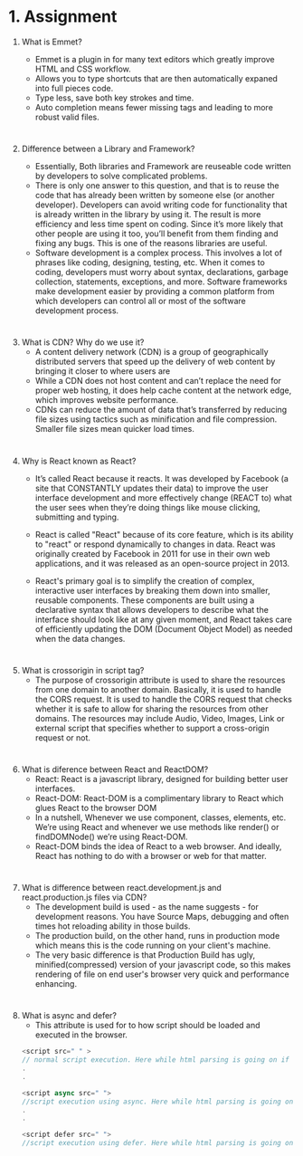 #   1. Assignment

1.  What is Emmet?
 
    - Emmet is a plugin in for many text editors which greatly improve HTML and CSS workflow.
    - Allows you to type shortcuts that are then automatically expaned into full pieces code.
    - Type less, save both key strokes and time. 
    - Auto completion means fewer missing tags and leading to more robust valid files. 
#

2. Difference between a Library and Framework?

    - Essentially, Both libraries and Framework are reuseable code written by developers to solve complicated problems.
    - There is only one answer to this question, and that is to reuse the code that has already been written by someone else (or another developer). Developers can avoid writing code for functionality that is already written in the library by using it. The result is more efficiency and less time spent on coding. Since it’s more likely that other people are using it too, you’ll benefit from them finding and fixing any bugs. This is one of the reasons libraries are useful. 
    - Software development is a complex process. This involves a lot of phrases like coding, designing, testing, etc. When it comes to coding, developers must worry about syntax, declarations, garbage collection, statements, exceptions, and more. Software frameworks make development easier by providing a common platform from which developers can control all or most of the software development process.
#
3.  What is CDN? Why do we use it?
    - A content delivery network (CDN) is a group of geographically distributed servers that speed up the delivery of web content by bringing it closer to where users are
    - While a CDN does not host content and can’t replace the need for proper web hosting, it does help cache content at the network edge, which improves website performance.
    - CDNs can reduce the amount of data that’s transferred by reducing file sizes using tactics such as minification and file compression. Smaller file sizes mean quicker load times.
#
4. Why is React known as React?
    - It’s called React because it reacts. It was developed by Facebook (a site that CONSTANTLY updates their data) to improve the user interface development and more effectively change (REACT to) what the user sees when they’re doing things like mouse clicking, submitting and typing.

    - React is called "React" because of its core feature, which is its ability to "react" or respond dynamically to changes in data. React was originally created by Facebook in 2011 for use in their own web applications, and it was released as an open-source project in 2013.

    - React's primary goal is to simplify the creation of complex, interactive user interfaces by breaking them down into smaller, reusable components. These components are built using a declarative syntax that allows developers to describe what the interface should look like at any given moment, and React takes care of efficiently updating the DOM (Document Object Model) as needed when the data changes.
#
5. What is crossorigin in script tag?
    - The purpose of crossorigin attribute is used to share the resources from one domain to another domain. Basically, it is used to handle the CORS request. It is used to handle the CORS request that checks whether it is safe to allow for sharing the resources from other domains. The resources may include Audio, Video, Images, Link or external script that specifies whether to support a cross-origin request or not.
#
6. What is diference between React and ReactDOM?
    - React: React is a javascript library, designed for building better user interfaces.
    - React-DOM: React-DOM is a complimentary library to React which glues React to the browser DOM
    - In a nutshell, Whenever we use component, classes, elements, etc. We’re using React and whenever we use methods like render() or findDOMNode() we’re using React-DOM.
    - React-DOM binds the idea of React to a web browser. And ideally, React has nothing to do with a browser or web for that matter.
#
7. What is difference between react.development.js and react.production.js files via CDN?
    - The development build is used - as the name suggests - for development reasons. You have Source Maps, debugging and often times hot reloading ability in those builds.
    - The production build, on the other hand, runs in production mode which means this is the code running on your client's machine.
    - The very basic difference is that Production Build has ugly, minified(compressed) version of your javascript code, so this makes rendering of file on end user's browser very quick and performance enhancing.
#   
8. What is async and defer?
    - This attribute is used for to how script should be loaded and executed in the browser.
    ```js
    <script src=" " >  
    // normal script execution. Here while html parsing is going on if we encountered any script then html parsing is stopped and script is fetched from network and executed and then html parsing will start again
    .
    .

    <script async src=" "> 
    //script execution using async. Here while html parsing is going on script will be fetched from network and executed by stoping html parsing but order is not guaranteed in async
    .
    .

    <script defer src=" "> 
    //script execution using defer. Here while html parsing is going on script will be fetched from network but it will at the end when html parsing is done and here order of execution is guaranteed.
    ```    